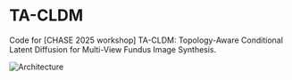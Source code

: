 # TA-CLDM
Code for [CHASE 2025 workshop] TA-CLDM: Topology-Aware Conditional Latent Diffusion for Multi-View Fundus Image Synthesis.


![Architecture](https://github.com/user-attachments/assets/55753436-6e21-4399-98d9-4440ade9db17)

